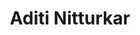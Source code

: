 ---
layout: people
title: "Aditi Nitturkar"
image: 
role: "President"
degree: Mechatronics Engineering / Computer Science 
index: 1
linkedin-url:
status: current_executive
year: 2020
---